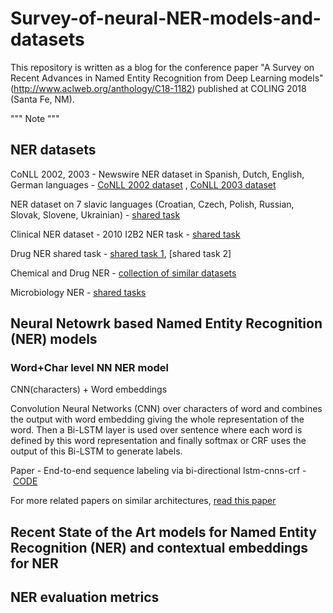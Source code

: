 # Survey-of-neural-NER-models-and-datasets
This repository is written as a blog for the conference paper "A Survey on Recent Advances in Named Entity Recognition from Deep Learning models" (http://www.aclweb.org/anthology/C18-1182)  published at COLING 2018 (Santa Fe, NM).

""" Note """
## NER datasets

CoNLL 2002, 2003 - Newswire NER dataset in Spanish, Dutch, English, German languages - 
[CoNLL 2002 dataset](https://www.clips.uantwerpen.be/conll2002/ner/) ,
[CoNLL 2003 dataset](https://www.clips.uantwerpen.be/conll2003/ner/)

NER dataset on 7 slavic languages (Croatian, Czech, Polish, Russian, Slovak, Slovene, Ukrainian) - [shared task](http://bsnlp.cs.helsinki.fi/shared_task.html)

Clinical NER dataset - 2010 I2B2 NER task - [shared task](https://www.i2b2.org/NLP/Relations/)

Drug NER shared task - [shared task 1](https://www.cs.york.ac.uk/semeval-2013/task9/index.html), [shared task 2]

Chemical and Drug NER - [collection of similar datasets](http://www.biocreative.org)

Microbiology NER - [shared tasks](http://2016.bionlp-st.org/tasks/bb2) 

## Neural Netowrk based Named Entity Recognition (NER) models 

### Word+Char level NN NER model

CNN(characters) + Word embeddings

Convolution Neural Networks (CNN) over characters of word and combines the output with word embedding giving the whole representation of the word. Then a Bi-LSTM layer is used over sentence where each word is defined by this word representation and finally softmax or CRF uses the output of this Bi-LSTM to generate labels.


Paper - End-to-end sequence labeling via bi-directional lstm-cnns-crf - [CODE](https://github.com/LopezGG/NN_NER_tensorFlow)

For more related papers on similar architectures, [read this paper](http://www.aclweb.org/anthology/P16-1101)

## Recent State of the Art models for Named Entity Recognition (NER) and contextual embeddings for NER



## NER evaluation metrics




